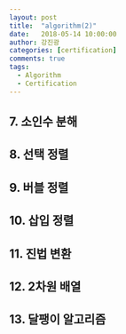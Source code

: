 ```yaml
---
layout: post
title:  "algorithm(2)"
date:   2018-05-14 10:00:00
author: 강진광
categories: [certification]
comments: true
tags:
  - Algorithm
  - Certification
---
```


## 7. 소인수 분해

## 8. 선택 정렬

## 9. 버블 정렬

## 10. 삽입 정렬

## 11. 진법 변환

## 12. 2차원 배열

## 13. 달팽이 알고리즘
 
